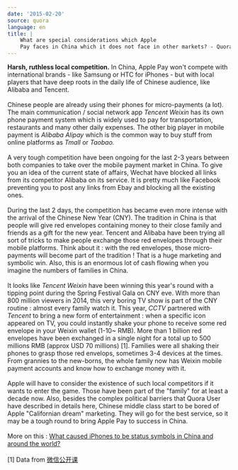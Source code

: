 ```yaml
---
date: '2015-02-20'
source: quora
language: en
title: |
    What are special considerations which Apple
    Pay faces in China which it does not face in other markets? - Quora
---
```


**Harsh, ruthless local competition.** In China, Apple Pay won\'t
compete with international brands - like Samsung or HTC for iPhones -
but with local players that have deep roots in the daily life of Chinese
audience, like Alibaba and Tencent.\
\
Chinese people are already using their phones for micro-payments (a
lot). The main communication / social network app *Tencent Weixin* has
its own phone payment system which is widely used to pay for
transportation, restaurants and many other daily expenses. The other big
player in mobile payment is *Alibaba Alipay* which is the common way to
buy stuff from online platforms as *Tmall* or *Taobao.*\
\
A very tough competition have been ongoing for the last 2-3 years
between both companies to take over the mobile payment market in China.
To give you an idea of the current state of affairs, Wechat have blocked
all links from its competitor Alibaba on its service. It is pretty much
like Facebook preventing you to post any links from Ebay and blocking
all the existing ones.\
\
During the last 2 days, the competition has became even more intense
with the arrival of the Chinese New Year (CNY). The tradition in China
is that people will give red envelopes containing money to their close
family and friends as a gift for the new year. Tencent and Alibaba have
been trying all sort of tricks to make people exchange those red
envelopes through their mobile platforms. Think about it : with the red
envelopes, those micro-payments will become part of the tradition ! That
is a huge marketing and symbolic win. Also, this is an enormous lot of
cash flowing when you imagine the numbers of families in China.\
\
It looks like *Tencent Weixin* have been winning this year\'s round with
a tipping point during the Spring Festival Gala on CNY eve. With more
than 800 million viewers in 2014, this very boring TV show is part of
the CNY routine : almost every family watch it. This year, *CCTV*
partnered with *Tencent* to bring a new form of entertainment : when a
specific icon appeared on TV, you could instantly shake your phone to
receive some red envelope in your Weixin wallet (1-10\~ RMB). More than
1 billion red envelopes have been exchanged in a single night for a
total up to 500 millions RMB (approx USD 70 millions) \[1\]. Families
were all shaking their phones to grasp those red envelops, sometimes 3-4
devices at the times. From grannies to the new-borns, the whole family
now has Weixin mobile payment accounts and know how to exchange money
with it.\
\
Apple will have to consider the existence of such local competitors if
it wants to enter the game. Those have been part of the \"family\" for
at least a decade now. Also, besides the complex political barriers that
Quora User have described in details here, Chinese middle class start to
be bored of Apple \"Californian dream\" marketing. They will go for the
best service, so it may be a tough round to bring Apple Pay to success
in China.\
\
More on this : [What caused iPhones to be
status symbols in China and around the
world?](http://quora.com/What-caused-iPhones-to-be-status-symbols-in-China-and-around-the-world/answer/Cl%C3%A9ment-Renaud)\
\
\[1\] Data from
[微信公开课](http://mp.weixin.qq.com/s?__biz=MjM5NTE4Njc4NQ%3D%3D&from=timeline&idx=1&isappinstalled=0&mid=204970547&scene=2&sn=ba577abcfa1ee172c4538e5b60f5cc5d#rd)
